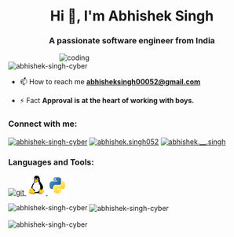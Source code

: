 <h1 align="center">Hi 👋, I'm Abhishek Singh</h1>
<h3 align="center">A passionate software engineer from India</h3>

<img align="right" alt="coding" width="400" src="https://user-images.githubusercontent.com/55389276/140866485-8fb1c876-9a8f-4d6a-98dc-08c4981eaf70.gif">

<p align="left"> <img src="https://komarev.com/ghpvc/?username=abhishek-singh-cyber&label=Profile%20views&color=0e75b6&style=flat" alt="abhishek-singh-cyber" /> </p>

- 📫 How to reach me **abhisheksingh00052@gmail.com**

- ⚡ Fact **Approval is at the heart of working with boys.**

<h3 align="left">Connect with me:</h3>
<p align="left">
<a href="https://linkedin.com/in/abhishek-singh-cyber" target="blank"><img align="center" src="https://raw.githubusercontent.com/rahuldkjain/github-profile-readme-generator/master/src/images/icons/Social/linked-in-alt.svg" alt="abhishek-singh-cyber" height="30" width="40" /></a>
<a href="https://fb.com/abhishek.singh052" target="blank"><img align="center" src="https://raw.githubusercontent.com/rahuldkjain/github-profile-readme-generator/master/src/images/icons/Social/facebook.svg" alt="abhishek.singh052" height="30" width="40" /></a>
<a href="https://instagram.com/abhishek.__.singh" target="blank"><img align="center" src="https://raw.githubusercontent.com/rahuldkjain/github-profile-readme-generator/master/src/images/icons/Social/instagram.svg" alt="abhishek.__.singh" height="30" width="40" /></a>
</p>

<h3 align="left">Languages and Tools:</h3>
<p align="left"> <a href="https://git-scm.com/" target="_blank" rel="noreferrer"> <img src="https://www.vectorlogo.zone/logos/git-scm/git-scm-icon.svg" alt="git" width="40" height="40"/> </a> <a href="https://www.linux.org/" target="_blank" rel="noreferrer"> <img src="https://raw.githubusercontent.com/devicons/devicon/master/icons/linux/linux-original.svg" alt="linux" width="40" height="40"/> </a> <a href="https://www.python.org" target="_blank" rel="noreferrer"> <img src="https://raw.githubusercontent.com/devicons/devicon/master/icons/python/python-original.svg" alt="python" width="40" height="40"/> </a> </p>

<p><img align="left" src="https://github-readme-stats.vercel.app/api/top-langs?username=abhishek-singh-cyber&show_icons=true&locale=en&layout=compact" alt="abhishek-singh-cyber" /></p>

<p>&nbsp;<img align="center" src="https://github-readme-stats.vercel.app/api?username=abhishek-singh-cyber&show_icons=true&locale=en" alt="abhishek-singh-cyber" /></p>

<p><img align="center" src="https://github-readme-streak-stats.herokuapp.com/?user=abhishek-singh-cyber&" alt="abhishek-singh-cyber" /></p>

